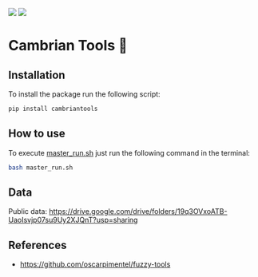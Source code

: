 ![](https://img.shields.io/badge/python-3.10-orange) ![](https://img.shields.io/badge/status-in_progress-red)
# Cambrian Tools 🔧

## Installation
To install the package run the following script:
```bash
pip install cambriantools
```

## How to use
To execute [master_run.sh](master_run.sh) just run the following command in the terminal:
```bash
bash master_run.sh
```

## Data
Public data: https://drive.google.com/drive/folders/19q3OVxoATB-UaoIsvjp07su9Uy2XJQnT?usp=sharing

## References
- https://github.com/oscarpimentel/fuzzy-tools